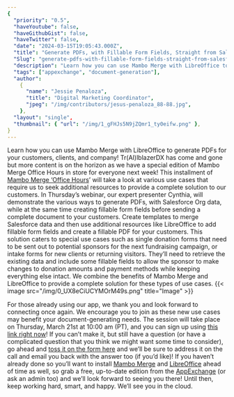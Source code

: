 ```yaml
---
{
  "priority": "0.5",
  "haveYoutube": false,
  "haveGithubGist": false,
  "haveTwitter": false,
  "date": "2024-03-15T19:05:43.000Z",
  "title": "Generate PDFs, with Fillable Form Fields, Straight from Salesforce",
  "Slug": "generate-pdfs-with-fillable-form-fields-straight-from-salesforce",
  "description": "Learn how you can use Mambo Merge with LibreOffice to generate PDFs for your customers, clients, and company!.",
  "tags": ["appexchange", "document-generation"],
  "author":
    {
      "name": "Jessie Penaloza",
      "title": "Digital Marketing Coordinator",
      "jpeg": "/img/contributors/jesus-penaloza_88-88.jpg",
    },
  "layout": "single",
  "thumbnail": { "url": "/img/1_gFHJs5N9jZQmr1_ty0eifw.png" },
}
---
```


Learn how you can use Mambo Merge with LibreOffice to generate PDFs for your customers, clients, and company!
Tr(AI)lblazerDX has come and gone but more content is on the horizon as we have a special edition of Mambo Merge Office Hours in store for everyone next week!
This installment of [Mambo Merge ‘Office Hours](https://cloud.news.mambomerge.app/officehours)’ will take a look at various use cases that require us to seek additional resources to provide a complete solution to our customers.
In Thursday’s webinar, our expert presenter Cynthia, will demonstrate the various ways to generate PDFs, with Salesforce Org data, while at the same time creating fillable form fields before sending a complete document to your customers. Create templates to merge Salesforce data and then use additional resources like LibreOffice to add fillable form fields and create a fillable PDF for your customers.
This solution caters to special use cases such as single donation forms that need to be sent out to potential sponsors for the next fundraising campaign, or intake forms for new clients or returning visitors. They’ll need to retrieve the existing data and include some fillable fields to allow the sponsor to make changes to donation amounts and payment methods while keeping everything else intact.
We combine the benefits of Mambo Merge and LibreOffice to provide a complete solution for these types of use cases.
{{< image src="/img/0_UX8eCiUCYMOrM49s.png" title="Image" >}}

For those already using our app, we thank you and look forward to connecting once again. We encourage you to join as these new use cases may benefit your document-generating needs.
The session will take place on Thursday, March 21st at 10:00 am (PT), and you can sign up using [this link right now](https://cloud.news.mambomerge.app/officehours)!
If you can’t make it, but still have a question (or have a complicated question that you think we might want some time to consider), go ahead and [toss it on the form here](https://forms.gle/xhg2uwkCjk5zmN1ZA) and we’ll be sure to address it on the call and email you back with the answer too (if you’d like)!
If you haven’t already done so you’ll want to install [Mambo Merge](https://appexchange.salesforce.com/appxListingDetail?listingId=a0N3u00000MBinOEAT) and [LibreOffice](https://www.libreoffice.org/download/download-libreoffice/) ahead of time as well, so grab a free, up-to-date edition from the [AppExchange](https://appexchange.salesforce.com/appxListingDetail?listingId=a0N3u00000MBinOEAT) (or ask an admin too) and we’ll look forward to seeing you there!
Until then, keep working hard, smart, and happy. We’ll see you in the cloud.
